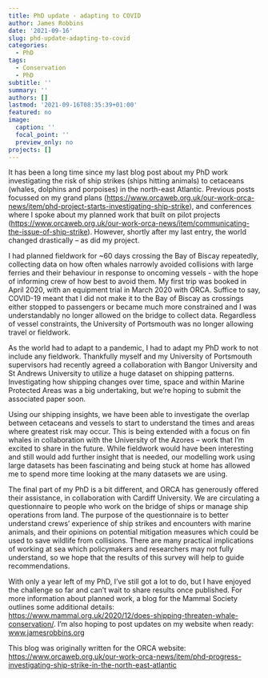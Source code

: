 ```yaml
---
title: PhD update - adapting to COVID
author: James Robbins
date: '2021-09-16'
slug: phd-update-adapting-to-covid
categories:
  - PhD
tags:
  - Conservation
  - PhD
subtitle: ''
summary: ''
authors: []
lastmod: '2021-09-16T08:35:39+01:00'
featured: no
image:
  caption: ''
  focal_point: ''
  preview_only: no
projects: []
---
```

It has been a long time since my last blog post about my PhD work investigating the risk of ship strikes (ships hitting animals) to cetaceans (whales, dolphins and porpoises) in the north-east Atlantic. Previous posts focussed on my grand plans (https://www.orcaweb.org.uk/our-work-orca-news/item/phd-project-starts-investigating-ship-strike), and conferences where I spoke about my planned work that built on pilot projects (https://www.orcaweb.org.uk/our-work-orca-news/item/communicating-the-issue-of-ship-strike). However, shortly after my last entry, the world changed drastically – as did my project.

I had planned fieldwork for ~60 days crossing the Bay of Biscay repeatedly, collecting data on how often whales narrowly avoided collisions with large ferries and their behaviour in response to oncoming vessels - with the hope of informing crew of how best to avoid them. My first trip was booked in April 2020, with an equipment trial in March 2020 with ORCA. Suffice to say, COVID-19 meant that I did not make it to the Bay of Biscay as crossings either stopped to passengers or became much more constrained and I was understandably no longer allowed on the bridge to collect data. Regardless of vessel constraints, the University of Portsmouth was no longer allowing travel or fieldwork.

As the world had to adapt to a pandemic, I had to adapt my PhD work to not include any fieldwork. Thankfully myself and my University of Portsmouth supervisors had recently agreed a collaboration with Bangor University and St Andrews University to utilize a huge dataset on shipping patterns. Investigating how shipping changes over time, space and within Marine Protected Areas was a big undertaking, but we’re hoping to submit the associated paper soon.

Using our shipping insights, we have been able to investigate the overlap between cetaceans and vessels to start to understand the times and areas where greatest risk may occur. This is being extended with a focus on fin whales in collaboration with the University of the Azores – work that I’m excited to share in the future. While fieldwork would have been interesting and still would add further insight that is needed, our modelling work using large datasets has been fascinating and being stuck at home has allowed me to spend more time looking at the many datasets we are using.

The final part of my PhD is a bit different, and ORCA has generously offered their assistance, in collaboration with Cardiff University. We are circulating a questionnaire to people who work on the bridge of ships or manage ship operations from land. The purpose of the questionnaire is to better understand crews’ experience of ship strikes and encounters with marine animals, and their opinions on potential mitigation measures which could be used to save wildlife from collisions. There are many practical implications of working at sea which policymakers and researchers may not fully understand, so we hope that the results of this survey will help to guide recommendations.

With only a year left of my PhD, I’ve still got a lot to do, but I have enjoyed the challenge so far and can’t wait to share results once published. For more information about planned work, a blog for the Mammal Society outlines some additional details: https://www.mammal.org.uk/2020/12/does-shipping-threaten-whale-conservation/. I’m also hoping to post updates on my website when ready: www.jamesrobbins.org

This blog was originally written for the ORCA website: https://www.orcaweb.org.uk/our-work-orca-news/item/phd-progress-investigating-ship-strike-in-the-north-east-atlantic
